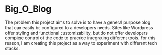 # Big_O_Blog

The problem this project aims to solve is to have a general purpose blog that can easily be configured to a developers needs. Sites like Wordpress offer styling and functional customizability, but do not offer developers complete control of the code to practice integrating different tools. For this reason, I am creating this project as a way to experiment with different tech stacks. 

